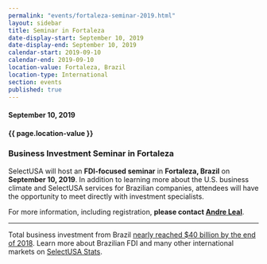 ```yaml
---
permalink: "events/fortaleza-seminar-2019.html"
layout: sidebar
title: Seminar in Fortaleza
date-display-start: September 10, 2019
date-display-end: September 10, 2019
calendar-start: 2019-09-10
calendar-end: 2019-09-10
location-value: Fortaleza, Brazil
location-type: International
section: events
published: true
---
```


#### September 10, 2019

#### {{ page.location-value }}

### Business Investment Seminar in Fortaleza

SelectUSA will host an **FDI-focused seminar** in **Fortaleza, Brazil** on **September 10, 2019**. In addition to learning more about the U.S. business climate and SelectUSA services for Brazilian companies, attendees will have the opportunity to meet directly with investment specialists. 

For more information, including registration, **please contact [Andre Leal](mailto:andre.leal@trade.gov)**.

---

Total business investment from Brazil [nearly reached $40 billion by the end of 2018](https://www.selectusa.gov/country-fact-sheet/Ireland). Learn more about Brazilian FDI and many other international markets on [SelectUSA Stats](https://www.selectusa.gov/selectusa-stats).
